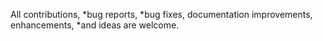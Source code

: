 All contributions, *bug reports, *bug fixes, documentation improvements, enhancements, *and ideas are welcome.
